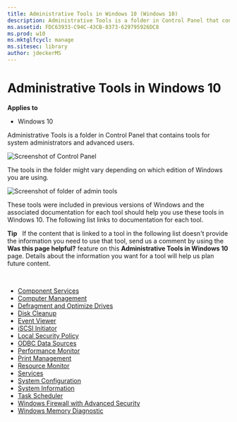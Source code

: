 ```yaml
---
title: Administrative Tools in Windows 10 (Windows 10)
description: Administrative Tools is a folder in Control Panel that contains tools for system administrators and advanced users.
ms.assetid: FDC63933-C94C-43CB-8373-629795926DC8
ms.prod: w10
ms.mktglfcycl: manage
ms.sitesec: library
author: jdeckerMS
---
```


# Administrative Tools in Windows 10


**Applies to**

-   Windows 10

Administrative Tools is a folder in Control Panel that contains tools for system administrators and advanced users. 

![Screenshot of Control Panel](images/admin-tools.png)

The tools in the folder might vary depending on which edition of Windows you are using. 

![Screenshot of folder of admin tools](images/admin-tools-folder.png)

These tools were included in previous versions of Windows and the associated documentation for each tool should help you use these tools in Windows 10. The following list links to documentation for each tool.

**Tip**  
If the content that is linked to a tool in the following list doesn't provide the information you need to use that tool, send us a comment by using the **Was this page helpful?** feature on this **Administrative Tools in Windows 10** page. Details about the information you want for a tool will help us plan future content.

 

-   [Component Services]( http://go.microsoft.com/fwlink/p/?LinkId=708489)
-   [Computer Management](http://go.microsoft.com/fwlink/p/?LinkId=708490)
-   [Defragment and Optimize Drives](http://go.microsoft.com/fwlink/p/?LinkId=708488)
-   [Disk Cleanup](http://go.microsoft.com/fwlink/p/?LinkID=698648)
-   [Event Viewer](http://go.microsoft.com/fwlink/p/?LinkId=708491)
-   [iSCSI Initiator](http://go.microsoft.com/fwlink/p/?LinkId=708492)
-   [Local Security Policy](http://go.microsoft.com/fwlink/p/?LinkId=708493)
-   [ODBC Data Sources]( http://go.microsoft.com/fwlink/p/?LinkId=708494)
-   [Performance Monitor](http://go.microsoft.com/fwlink/p/?LinkId=708495)
-   [Print Management](http://go.microsoft.com/fwlink/p/?LinkId=708496)
-   [Resource Monitor](http://go.microsoft.com/fwlink/p/?LinkId=708497)
-   [Services](http://go.microsoft.com/fwlink/p/?LinkId=708498)
-   [System Configuration](http://go.microsoft.com/fwlink/p/?LinkId=708499)
-   [System Information]( http://go.microsoft.com/fwlink/p/?LinkId=708500)
-   [Task Scheduler](http://go.microsoft.com/fwlink/p/?LinkId=708501)
-   [Windows Firewall with Advanced Security](http://go.microsoft.com/fwlink/p/?LinkId=708503)
-   [Windows Memory Diagnostic]( http://go.microsoft.com/fwlink/p/?LinkId=708507)

 

 





